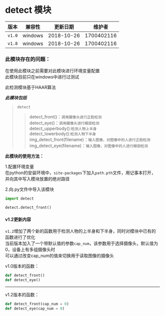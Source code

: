 # detect 模块

  **版本**   | **兼容性** | **更新日期** | **维护者**  
  ----      | -----      | ------ | -------
  `v1.0`    | windows    | 2018-10-26   | 1700402116  
  `v1.8`    | windows    | 2018-10-26   | 1700402116 

### 此模块存在的问题：  
在使用此模块之前需要对此模块进行环境变量配置  
此模块目前只在windows中进行过测试  



此检测模块基于HAAR算法  

***此模块包括***  

>`detect`
>>detect_front()：`调用摄像头进行正脸检测`  
>>detect_eye()：`调用摄像头进行眼部检测`  
>>detect_upperbody():`检测人物上半身`  
>>detect_lowerbody():`检测人物下半身`  
>>img_detect_front(filename)：`输入图像，对图像中的人进行正脸检测`  
>>img_detect_eye(filename)：`输入图像，对图像中的人进行眼部检测`  


**此模块的使用方法：**

1.配置环境变量  
在python的安装环境中，`site-packages`下加入`path.pth`文件，用记事本打开，并向其中写入模块放置的绝对路径 

2.向.py文件中导入该模块

```python
import detect

detect.detect_front()

```
#### v1.2更新内容
`v1.2`增加了两个新的函数用于检测人物的上半身和下半身，同时对模块中已有的函数进行了优化  
当前版本加入了一个带默认值的参数`cap_num`，该参数用于选择摄像头，默认值为0，设备上有多组摄像头时  
可以通过改变cap_num的值来切换用于读取图像的摄像头

v1.0版本的函数：
```python
def detect_front()
def detect_eye()
```
----

v1.2版本的函数：  
```python
def detect_front(cap_num = 0)
def detect_eye(cap_num = 0)
```
